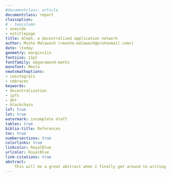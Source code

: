 ```yaml
---
#documentclass: article
documentclass: report
classoption:
# - twocolumn
- oneside
- notitlepage
title: Aleph, a decentralized application network
author: Moshe Malawach (<moshe.malawach@protonmail.com>)
date: \today
geometry: margin=1in
fontsize: 11pt
fontfamily: ebgaramond-maths
monofont: Menlo
newtxmathoptions:
- cmintegrals
- cmbraces
keywords:
- decentralization
- ipfs
- dht
- blockchain
lof: true
lot: true
watermark: incomplete draft
tables: true
biblio-title: References
toc: true
numbersections: true
colorlinks: true
linkcolor: RoyalBlue
urlcolor: RoyalBlue
link-citations: true 
abstract:
    This will be a great abstract when I finally get around to writing it.
---
```


